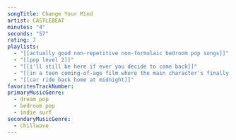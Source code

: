 ```yaml
---
songTitle: Change Your Mind
artist: CASTLEBEAT
minutes: "4"
seconds: "57"
rating: 7
playlists:
  - "[[actually good non-repetitive non-formulaic bedroom pop songs]]"
  - "[[pop level 2]]"
  - "[[i'll still be here if ever you decide to come back]]"
  - "[[in a teen coming-of-age film where the main character's finally ready for the next chapter]]"
  - "[[car ride back home at midnight]]"
favoritesTrackNumber:
primaryMusicGenre:
  - dream pop
  - bedroom pop
  - indie surf
secondaryMusicGenre:
  - chillwave
---
```

